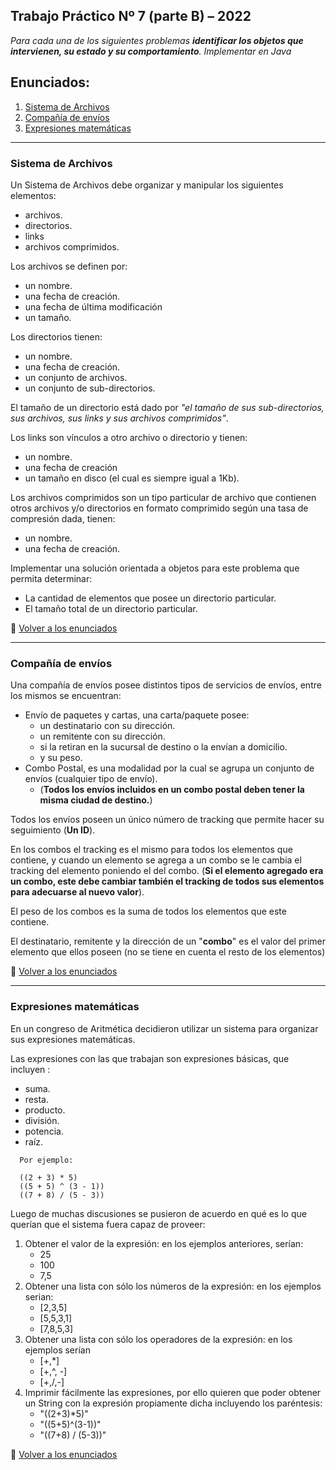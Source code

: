 ## Trabajo Práctico Nº 7 (parte B) – 2022

_Para cada una de los siguientes problemas **identificar los objetos que intervienen, su estado y su comportamiento**. Implementar en Java_

## Enunciados:
  1. [Sistema de Archivos](#sistema-de-archivos)
  1. [Compañía de envíos](#compañía-de-envíos)
  1. [Expresiones matemáticas](#expresiones-matemáticas)
___

### Sistema de Archivos
Un Sistema de Archivos debe organizar y manipular los siguientes elementos: 
* archivos.
* directorios. 
* links
* archivos comprimidos. 

Los archivos se definen por:
* un nombre.
* una fecha de creación.
* una fecha de última modificación 
* un tamaño. 

Los directorios tienen:
* un nombre.
* una fecha de creación.
* un conjunto de archivos.
* un conjunto de sub-directorios. 

El tamaño de un directorio está dado por _"el tamaño de sus sub-directorios, sus archivos, sus links y sus archivos comprimidos"_. 

Los links son vínculos a otro archivo o directorio y tienen:
* un nombre.
* una fecha de creación
* un tamaño en disco (el cual es siempre igual a 1Kb). 

Los archivos comprimidos son un tipo particular de archivo que contienen otros archivos y/o directorios en formato comprimido según una tasa de compresión dada, tienen: 
* un nombre.
* una fecha de creación.

Implementar una solución orientada a objetos para este problema que permita determinar:
* La cantidad de elementos que posee un directorio particular.
* El tamaño total de un directorio particular.



🔼 [Volver a los enunciados](#enunciados)
___

### Compañía de envíos
Una compañía de envíos posee distintos tipos de servicios de envíos, entre los mismos se encuentran:
* Envío de paquetes y cartas, una carta/paquete posee:
  * un destinatario con su dirección.
  * un remitente con su dirección.
  * si la retiran en la sucursal de destino o la envían a domicilio. 
  * y su peso.
* Combo Postal, es una modalidad por la cual se agrupa un conjunto de envíos (cualquier tipo de envío). 
  * (**Todos los envíos incluidos en un combo postal deben tener la misma ciudad de destino.**)

Todos los envíos poseen un único número de tracking que permite hacer su seguimiento (**Un ID**). 

En los combos el tracking es el mismo para todos los elementos que contiene, y cuando un elemento se agrega a un combo se le cambia el tracking del elemento poniendo el del combo. (**Si el elemento agregado era un combo, este debe cambiar también el tracking de todos sus elementos para adecuarse al nuevo valor**).

El peso de los combos es la suma de todos los elementos que este contiene. 

El destinatario, remitente y la dirección de un "**combo**" es el valor del primer elemento que ellos poseen (no se tiene en cuenta el resto de los elementos)

🔼 [Volver a los enunciados](#enunciados)
___

### Expresiones matemáticas
En un congreso de Aritmética decidieron utilizar un sistema para organizar sus expresiones matemáticas. 

Las expresiones con las que trabajan son expresiones básicas, que incluyen :
* suma.
* resta.
* producto.
* división.
* potencia. 
* raíz. 
```
  Por ejemplo:

  ((2 + 3) * 5)
  ((5 + 5) ^ (3 - 1))
  ((7 + 8) / (5 - 3))
```

Luego de muchas discusiones se pusieron de acuerdo en qué es lo que querían que el sistema fuera capaz de proveer:

1. Obtener el valor de la expresión: en los ejemplos anteriores, serían:
    * 25
    * 100
    * 7,5
2. Obtener una lista con sólo los números de la expresión: en los ejemplos serian:
    * [2,3,5]
    * [5,5,3,1]
    * [7,8,5,3]
3. Obtener una lista con sólo los operadores de la expresión: en los ejemplos serían 
    * [+,*]
    * [+,^, -]
    * [+,/,-]
4. Imprimir fácilmente las expresiones, por ello quieren que poder obtener un String con la expresión propiamente dicha incluyendo los paréntesis: 
    * "((2+3)*5)"
    * "((5+5)^(3-1))"
    * "((7+8) / (5-3))"

🔼 [Volver a los enunciados](#enunciados)